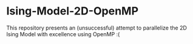 # Ising-Model-2D-OpenMP
This repository presents an (unsuccessful) attempt to parallelize the 2D Ising Model with excellence using OpenMP :(
